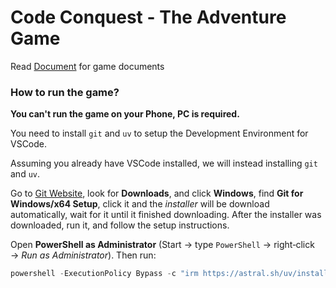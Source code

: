 # Code Conquest - The Adventure Game

Read [Document](./docs/README.md) for game documents

### How to run the game?

**You can't run the game on your Phone, PC is required.**

You need to install `git` and `uv` to setup the Development Environment for VSCode.

Assuming you already have VSCode installed, we will instead installing `git` and `uv`.

Go to [Git Website](https://git-scm.com/downloads), look for **Downloads**, and click **Windows**, find **Git for Windows/x64 Setup**, click it and the *installer* will be download automatically, wait for it until it finished downloading.
After the installer was downloaded, run it, and follow the setup instructions.

Open **PowerShell as Administrator** (Start → type `PowerShell` → right‑click → *Run as Administrator*). Then run:

```powershell
powershell -ExecutionPolicy Bypass -c "irm https://astral.sh/uv/install.ps1 | iex"
